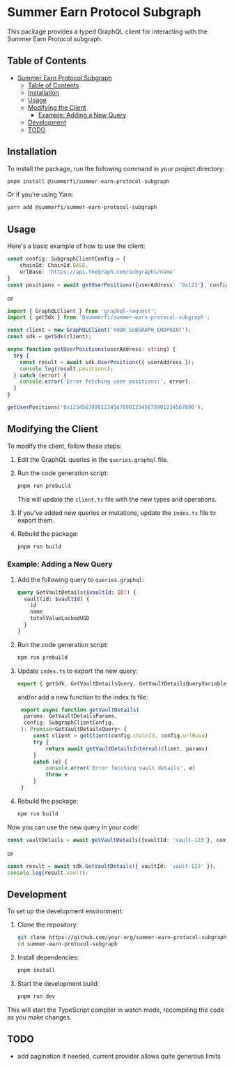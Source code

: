 # Summer Earn Protocol Subgraph

This package provides a typed GraphQL client for interacting with the Summer Earn Protocol subgraph.

## Table of Contents

- [Summer Earn Protocol Subgraph](#summer-earn-protocol-subgraph)
  - [Table of Contents](#table-of-contents)
  - [Installation](#installation)
  - [Usage](#usage)
  - [Modifying the Client](#modifying-the-client)
    - [Example: Adding a New Query](#example-adding-a-new-query)
  - [Development](#development)
  - [TODO](#todo)

## Installation

To install the package, run the following command in your project directory:

```bash
pnpm install @summerfi/summer-earn-protocol-subgraph
```

Or if you're using Yarn:

```bash
yarn add @summerfi/summer-earn-protocol-subgraph
```

## Usage

Here's a basic example of how to use the client:
```ts
const config: SubgraphClientConfig = {
    chainId: ChainId.BASE,
    urlBase: 'https://api.thegraph.com/subgraphs/name'
}
const positions = await getUserPositions({userAddress: '0x123'}, config)

```
or

```typescript
import { GraphQLClient } from 'graphql-request';
import { getSdk } from '@summerfi/summer-earn-protocol-subgraph';

const client = new GraphQLClient('YOUR_SUBGRAPH_ENDPOINT');
const sdk = getSdk(client);

async function getUserPositions(userAddress: string) {
  try {
    const result = await sdk.UserPositions({ userAddress });
    console.log(result.positions);
  } catch (error) {
    console.error('Error fetching user positions:', error);
  }
}

getUserPositions('0x1234567890123456789012345678901234567890');
```

## Modifying the Client

To modify the client, follow these steps:

1. Edit the GraphQL queries in the `queries.graphql` file.

2. Run the code generation script:

   ```bash
   pnpm run prebuild
   ```

   This will update the `client.ts` file with the new types and operations.

3. If you've added new queries or mutations, update the `index.ts` file to export them.

4. Rebuild the package:

   ```bash
   pnpm run build
   ```

### Example: Adding a New Query

1. Add the following query to `queries.graphql`:

   ```graphql
   query GetVaultDetails($vaultId: ID!) {
     vault(id: $vaultId) {
       id
       name
       totalValueLockedUSD
     }
   }
   ```

2. Run the code generation script:

   ```bash
   npm run prebuild
   ```

3. Update `index.ts` to export the new query:

   ```typescript
   export { getSdk, GetVaultDetailsQuery, GetVaultDetailsQueryVariables } from './client';
   ```

   and/or add a new function to the index.ts file:

   ```typescript
    export async function getVaultDetails(
     params: GetVaultDetailsParams,
     config: SubgraphClientConfig,
    ): Promise<GetVaultDetailsQuery> {
        const client = getClient(config.chainId, config.urlBase)
        try {
            return await getVaultDetailsInternal(client, params)
        }
        catch (e) {
            console.error('Error fetching vault details', e)
            throw e
        }
    }
    ```


4. Rebuild the package:

   ```bash
   npm run build
   ```

Now you can use the new query in your code:
```ts
const vaultDetails = await getVaultDetails({vaultId: 'vault-123'}, config)
```
or

```typescript
const result = await sdk.GetVaultDetails({ vaultId: 'vault-123' });
console.log(result.vault);
```

## Development

To set up the development environment:

1. Clone the repository:

   ```bash
   git clone https://github.com/your-org/summer-earn-protocol-subgraph.git
   cd summer-earn-protocol-subgraph
   ```

2. Install dependencies:

   ```bash
   pnpm install
   ```

3. Start the development build:

   ```bash
   pnpm run dev
   ```

This will start the TypeScript compiler in watch mode, recompiling the code as you make changes.

## TODO

- add pagination if needed, current provider allows quite generous limits

